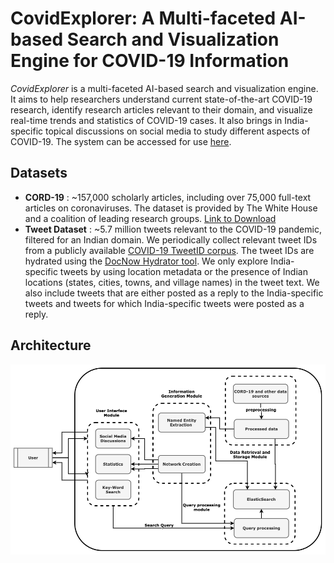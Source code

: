 # CovidExplorer: A Multi-faceted AI-based Search and Visualization Engine for COVID-19 Information
*CovidExplorer* is a multi-faceted AI-based search and visualization engine. It aims to help researchers understand current state-of-the-art COVID-19 research, identify research articles relevant to their domain, and visualize real-time trends and statistics of COVID-19 cases. It also brings in India-specific topical discussions on social media to study different aspects of COVID-19. The system can be accessed for use [here](http://covidexplorer.in).

## Datasets
* **CORD-19** : ~157,000 scholarly articles, including over 75,000 full-text articles on coronaviruses. The dataset is provided by The White House and a coalition of leading research groups. [Link to Download](https://www.kaggle.com/allen-institute-for-ai/CORD-19-research-challenge)
* **Tweet Dataset** : ~5.7 million tweets relevant to the COVID-19 pandemic, filtered for an Indian domain. We periodically collect relevant tweet IDs from a publicly available [COVID-19 TweetID corpus](https://github.com/echen102/COVID-19-TweetIDs). The tweet IDs are hydrated using the [DocNow Hydrator tool](https://github.com/docnow/hydrator). We only explore India-specific tweets by using location metadata or the presence of Indian locations (states, cities, towns, and village names) in the tweet text. We also include tweets that are either posted as a reply to the India-specific tweets and tweets for which India-specific tweets were posted as a reply.

## Architecture
![Architecture of CovidExplorer](/fig/architecture.png)
